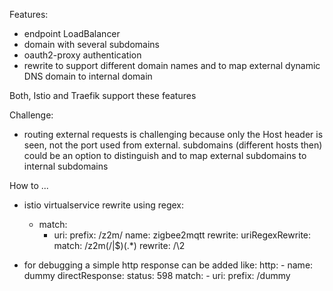Features:
- endpoint LoadBalancer
- domain with several subdomains
- oauth2-proxy authentication
- rewrite to support different domain names and to map external dynamic DNS domain to internal domain

Both, Istio and Traefik support these features

Challenge:
- routing external requests is challenging because only the Host header is seen, not the port used from external. subdomains (different hosts then) could be an option to distinguish and to map external subdomains to internal subdomains


How to ...
- istio virtualservice rewrite using regex:
  - match:
    - uri:
        prefix: /z2m/
    name: zigbee2mqtt
    rewrite:
      uriRegexRewrite:
        match: /z2m(/|$)(.*)
        rewrite: /\2

- for debugging a simple http response can be added like:
      http:
      - name: dummy
        directResponse:
          status: 598
        match:
        - uri:
            prefix: /dummy

